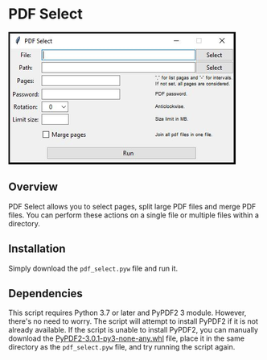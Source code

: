 
# PDF Select
![](img/screen.JPG) 

## Overview
PDF Select allows you to select pages, split large PDF files and merge PDF files. You can perform these actions on a single file or multiple files within a directory.

## Installation
Simply download the `pdf_select.pyw` file and run it.

## Dependencies
This script requires Python 3.7 or later and PyPDF2 3 module. However, there's no need to worry. The script will attempt to install PyPDF2 if it is not already available. If the script is unable to install PyPDF2, you can manually download the [PyPDF2-3.0.1-py3-none-any.whl](/PyPDF2-3.0.1-py3-none-any.whl) file, place it in the same directory as the `pdf_select.pyw` file, and try running the script again.